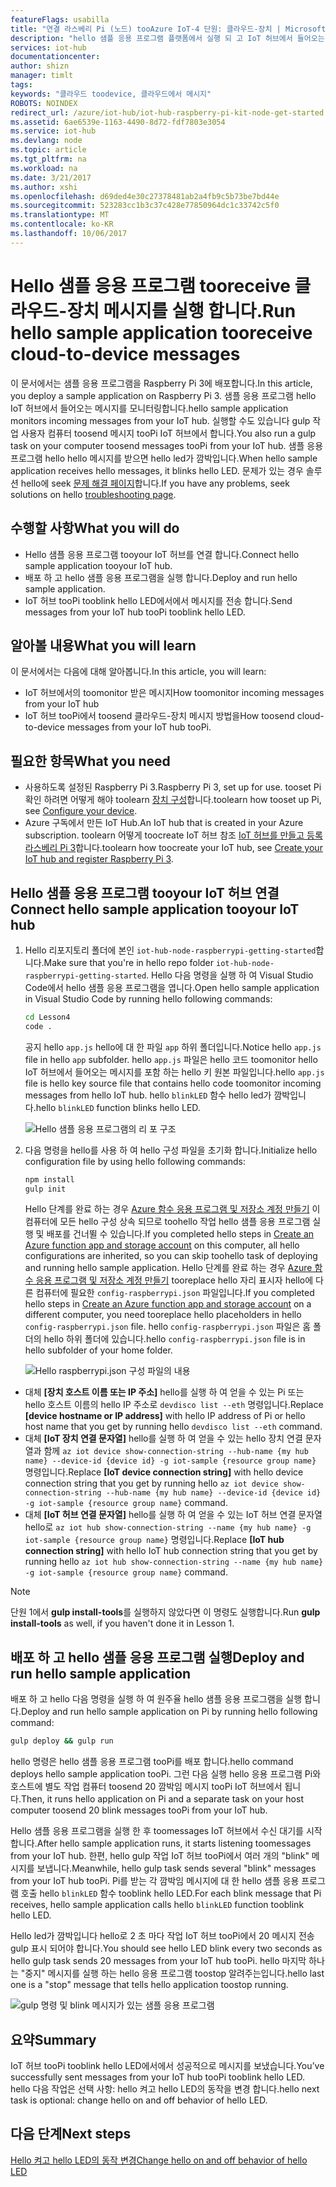 ```yaml
---
featureFlags: usabilla
title: "연결 라스베리 Pi (노드) tooAzure IoT-4 단원: 클라우드-장치 | Microsoft Docs"
description: "hello 샘플 응용 프로그램 플랫폼에서 실행 되 고 IoT 허브에서 들어오는 메시지를 모니터링 합니다. 새 gulp 작업 IoT 허브 tooblink hello LED에서에서 tooPi 메시지를 보냅니다."
services: iot-hub
documentationcenter: 
author: shizn
manager: timlt
tags: 
keywords: "클라우드 toodevice, 클라우드에서 메시지"
ROBOTS: NOINDEX
redirect_url: /azure/iot-hub/iot-hub-raspberry-pi-kit-node-get-started
ms.assetid: 6ae6539e-1163-4490-8d72-fdf7803e3054
ms.service: iot-hub
ms.devlang: node
ms.topic: article
ms.tgt_pltfrm: na
ms.workload: na
ms.date: 3/21/2017
ms.author: xshi
ms.openlocfilehash: d69ded4e30c27378481ab2a4fb9c5b73be7bd44e
ms.sourcegitcommit: 523283cc1b3c37c428e77850964dc1c33742c5f0
ms.translationtype: MT
ms.contentlocale: ko-KR
ms.lasthandoff: 10/06/2017
---
```

# <a name="run-hello-sample-application-tooreceive-cloud-to-device-messages"></a><span data-ttu-id="b6831-105">Hello 샘플 응용 프로그램 tooreceive 클라우드-장치 메시지를 실행 합니다.</span><span class="sxs-lookup"><span data-stu-id="b6831-105">Run hello sample application tooreceive cloud-to-device messages</span></span>
<span data-ttu-id="b6831-106">이 문서에서는 샘플 응용 프로그램을 Raspberry Pi 3에 배포합니다.</span><span class="sxs-lookup"><span data-stu-id="b6831-106">In this article, you deploy a sample application on Raspberry Pi 3.</span></span> <span data-ttu-id="b6831-107">샘플 응용 프로그램 hello IoT 허브에서 들어오는 메시지를 모니터링합니다.</span><span class="sxs-lookup"><span data-stu-id="b6831-107">hello sample application monitors incoming messages from your IoT hub.</span></span> <span data-ttu-id="b6831-108">실행할 수도 있습니다 gulp 작업 사용자 컴퓨터 toosend 메시지 tooPi IoT 허브에서 합니다.</span><span class="sxs-lookup"><span data-stu-id="b6831-108">You also run a gulp task on your computer toosend messages tooPi from your IoT hub.</span></span> <span data-ttu-id="b6831-109">샘플 응용 프로그램 hello hello 메시지를 받으면 hello led가 깜박입니다.</span><span class="sxs-lookup"><span data-stu-id="b6831-109">When hello sample application receives hello messages, it blinks hello LED.</span></span> <span data-ttu-id="b6831-110">문제가 있는 경우 솔루션 hello에 seek [문제 해결 페이지](iot-hub-raspberry-pi-kit-node-troubleshooting.md)합니다.</span><span class="sxs-lookup"><span data-stu-id="b6831-110">If you have any problems, seek solutions on hello [troubleshooting page](iot-hub-raspberry-pi-kit-node-troubleshooting.md).</span></span>

## <a name="what-you-will-do"></a><span data-ttu-id="b6831-111">수행할 사항</span><span class="sxs-lookup"><span data-stu-id="b6831-111">What you will do</span></span>
* <span data-ttu-id="b6831-112">Hello 샘플 응용 프로그램 tooyour IoT 허브를 연결 합니다.</span><span class="sxs-lookup"><span data-stu-id="b6831-112">Connect hello sample application tooyour IoT hub.</span></span>
* <span data-ttu-id="b6831-113">배포 하 고 hello 샘플 응용 프로그램을 실행 합니다.</span><span class="sxs-lookup"><span data-stu-id="b6831-113">Deploy and run hello sample application.</span></span>
* <span data-ttu-id="b6831-114">IoT 허브 tooPi tooblink hello LED에서에서 메시지를 전송 합니다.</span><span class="sxs-lookup"><span data-stu-id="b6831-114">Send messages from your IoT hub tooPi tooblink hello LED.</span></span>

## <a name="what-you-will-learn"></a><span data-ttu-id="b6831-115">알아볼 내용</span><span class="sxs-lookup"><span data-stu-id="b6831-115">What you will learn</span></span>
<span data-ttu-id="b6831-116">이 문서에서는 다음에 대해 알아봅니다.</span><span class="sxs-lookup"><span data-stu-id="b6831-116">In this article, you will learn:</span></span>
* <span data-ttu-id="b6831-117">IoT 허브에서의 toomonitor 받은 메시지</span><span class="sxs-lookup"><span data-stu-id="b6831-117">How toomonitor incoming messages from your IoT hub</span></span>
* <span data-ttu-id="b6831-118">IoT 허브 tooPi에서 toosend 클라우드-장치 메시지 방법을</span><span class="sxs-lookup"><span data-stu-id="b6831-118">How toosend cloud-to-device messages from your IoT hub tooPi.</span></span>

## <a name="what-you-need"></a><span data-ttu-id="b6831-119">필요한 항목</span><span class="sxs-lookup"><span data-stu-id="b6831-119">What you need</span></span>
* <span data-ttu-id="b6831-120">사용하도록 설정된 Raspberry Pi 3.</span><span class="sxs-lookup"><span data-stu-id="b6831-120">Raspberry Pi 3, set up for use.</span></span> <span data-ttu-id="b6831-121">tooset Pi 확인 하려면 어떻게 해야 toolearn [장치 구성](iot-hub-raspberry-pi-kit-node-lesson1-configure-your-device.md)합니다.</span><span class="sxs-lookup"><span data-stu-id="b6831-121">toolearn how tooset up Pi, see [Configure your device](iot-hub-raspberry-pi-kit-node-lesson1-configure-your-device.md).</span></span>
* <span data-ttu-id="b6831-122">Azure 구독에서 만든 IoT Hub.</span><span class="sxs-lookup"><span data-stu-id="b6831-122">An IoT hub that is created in your Azure subscription.</span></span> <span data-ttu-id="b6831-123">toolearn 어떻게 toocreate IoT 허브 참조 [IoT 허브를 만들고 등록 라스베리 Pi 3](iot-hub-raspberry-pi-kit-node-lesson2-prepare-azure-iot-hub.md)합니다.</span><span class="sxs-lookup"><span data-stu-id="b6831-123">toolearn how toocreate your IoT hub, see [Create your IoT hub and register Raspberry Pi 3](iot-hub-raspberry-pi-kit-node-lesson2-prepare-azure-iot-hub.md).</span></span>

## <a name="connect-hello-sample-application-tooyour-iot-hub"></a><span data-ttu-id="b6831-124">Hello 샘플 응용 프로그램 tooyour IoT 허브 연결</span><span class="sxs-lookup"><span data-stu-id="b6831-124">Connect hello sample application tooyour IoT hub</span></span>
1. <span data-ttu-id="b6831-125">Hello 리포지토리 폴더에 본인 `iot-hub-node-raspberrypi-getting-started`합니다.</span><span class="sxs-lookup"><span data-stu-id="b6831-125">Make sure that you're in hello repo folder `iot-hub-node-raspberrypi-getting-started`.</span></span> <span data-ttu-id="b6831-126">Hello 다음 명령을 실행 하 여 Visual Studio Code에서 hello 샘플 응용 프로그램을 엽니다.</span><span class="sxs-lookup"><span data-stu-id="b6831-126">Open hello sample application in Visual Studio Code by running hello following commands:</span></span>
   
   ```bash
   cd Lesson4
   code .
   ```
   
   <span data-ttu-id="b6831-127">공지 hello `app.js` hello에 대 한 파일 `app` 하위 폴더입니다.</span><span class="sxs-lookup"><span data-stu-id="b6831-127">Notice hello `app.js` file in hello `app` subfolder.</span></span> <span data-ttu-id="b6831-128">hello `app.js` 파일은 hello 코드 toomonitor hello IoT 허브에서 들어오는 메시지를 포함 하는 hello 키 원본 파일입니다.</span><span class="sxs-lookup"><span data-stu-id="b6831-128">hello `app.js` file is hello key source file that contains hello code toomonitor incoming messages from hello IoT hub.</span></span> <span data-ttu-id="b6831-129">hello `blinkLED` 함수 hello led가 깜박입니다.</span><span class="sxs-lookup"><span data-stu-id="b6831-129">hello `blinkLED` function blinks hello LED.</span></span>
   
   ![Hello 샘플 응용 프로그램의 리 포 구조](media/iot-hub-raspberry-pi-lessons/lesson4/repo_structure.png)
2. <span data-ttu-id="b6831-131">다음 명령을 hello를 사용 하 여 hello 구성 파일을 초기화 합니다.</span><span class="sxs-lookup"><span data-stu-id="b6831-131">Initialize hello configuration file by using hello following commands:</span></span>
   
   ```bash
   npm install
   gulp init
   ```
   
   <span data-ttu-id="b6831-132">Hello 단계를 완료 하는 경우 [Azure 함수 응용 프로그램 및 저장소 계정 만들기](iot-hub-raspberry-pi-kit-node-lesson3-deploy-resource-manager-template.md) 이 컴퓨터에 모든 hello 구성 상속 되므로 toohello 작업 hello 샘플 응용 프로그램 실행 및 배포를 건너뛸 수 있습니다.</span><span class="sxs-lookup"><span data-stu-id="b6831-132">If you completed hello steps in [Create an Azure function app and storage account](iot-hub-raspberry-pi-kit-node-lesson3-deploy-resource-manager-template.md) on this computer, all hello configurations are inherited, so you can skip toohello task of deploying and running hello sample application.</span></span> <span data-ttu-id="b6831-133">Hello 단계를 완료 하는 경우 [Azure 함수 응용 프로그램 및 저장소 계정 만들기](iot-hub-raspberry-pi-kit-node-lesson3-deploy-resource-manager-template.md) tooreplace hello 자리 표시자 hello에 다른 컴퓨터에 필요한 `config-raspberrypi.json` 파일입니다.</span><span class="sxs-lookup"><span data-stu-id="b6831-133">If you completed hello steps in [Create an Azure function app and storage account](iot-hub-raspberry-pi-kit-node-lesson3-deploy-resource-manager-template.md) on a different computer, you need tooreplace hello placeholders in hello `config-raspberrypi.json` file.</span></span> <span data-ttu-id="b6831-134">hello `config-raspberrypi.json` 파일은 홈 폴더의 hello 하위 폴더에 있습니다.</span><span class="sxs-lookup"><span data-stu-id="b6831-134">hello `config-raspberrypi.json` file is in hello subfolder of your home folder.</span></span>
   
   ![Hello raspberrypi.json 구성 파일의 내용](media/iot-hub-raspberry-pi-lessons/lesson4/config_raspberrypi.png)

* <span data-ttu-id="b6831-136">대체 **[장치 호스트 이름 또는 IP 주소]** hello를 실행 하 여 얻을 수 있는 Pi 또는 hello 호스트 이름의 hello IP 주소로 `devdisco list --eth` 명령입니다.</span><span class="sxs-lookup"><span data-stu-id="b6831-136">Replace **[device hostname or IP address]** with hello IP address of Pi or hello host name that you get by running hello `devdisco list --eth` command.</span></span>
* <span data-ttu-id="b6831-137">대체 **[IoT 장치 연결 문자열]** hello를 실행 하 여 얻을 수 있는 hello 장치 연결 문자열과 함께 `az iot device show-connection-string --hub-name {my hub name} --device-id {device id} -g iot-sample {resource group name}` 명령입니다.</span><span class="sxs-lookup"><span data-stu-id="b6831-137">Replace **[IoT device connection string]** with hello device connection string that you get by running hello `az iot device show-connection-string --hub-name {my hub name} --device-id {device id} -g iot-sample {resource group name}` command.</span></span>
* <span data-ttu-id="b6831-138">대체 **[IoT 허브 연결 문자열]** hello를 실행 하 여 얻을 수 있는 IoT 허브 연결 문자열 hello로 `az iot hub show-connection-string --name {my hub name} -g iot-sample {resource group name}` 명령입니다.</span><span class="sxs-lookup"><span data-stu-id="b6831-138">Replace **[IoT hub connection string]** with hello IoT hub connection string that you get by running hello `az iot hub show-connection-string --name {my hub name} -g iot-sample {resource group name}` command.</span></span>

> [!NOTE]
> <span data-ttu-id="b6831-139">단원 1에서 **gulp install-tools**를 실행하지 않았다면 이 명령도 실행합니다.</span><span class="sxs-lookup"><span data-stu-id="b6831-139">Run **gulp install-tools** as well, if you haven't done it in Lesson 1.</span></span>

## <a name="deploy-and-run-hello-sample-application"></a><span data-ttu-id="b6831-140">배포 하 고 hello 샘플 응용 프로그램 실행</span><span class="sxs-lookup"><span data-stu-id="b6831-140">Deploy and run hello sample application</span></span>
<span data-ttu-id="b6831-141">배포 하 고 hello 다음 명령을 실행 하 여 원주율 hello 샘플 응용 프로그램을 실행 합니다.</span><span class="sxs-lookup"><span data-stu-id="b6831-141">Deploy and run hello sample application on Pi by running hello following command:</span></span>

```bash
gulp deploy && gulp run
```

<span data-ttu-id="b6831-142">hello 명령은 hello 샘플 응용 프로그램 tooPi를 배포 합니다.</span><span class="sxs-lookup"><span data-stu-id="b6831-142">hello command deploys hello sample application tooPi.</span></span> <span data-ttu-id="b6831-143">그런 다음 실행 hello 응용 프로그램 Pi와 호스트에 별도 작업 컴퓨터 toosend 20 깜박임 메시지 tooPi IoT 허브에서 됩니다.</span><span class="sxs-lookup"><span data-stu-id="b6831-143">Then, it runs hello application on Pi and a separate task on your host computer toosend 20 blink messages tooPi from your IoT hub.</span></span>

<span data-ttu-id="b6831-144">Hello 샘플 응용 프로그램을 실행 한 후 toomessages IoT 허브에서 수신 대기를 시작 합니다.</span><span class="sxs-lookup"><span data-stu-id="b6831-144">After hello sample application runs, it starts listening toomessages from your IoT hub.</span></span> <span data-ttu-id="b6831-145">한편, hello gulp 작업 IoT 허브 tooPi에서 여러 개의 "blink" 메시지를 보냅니다.</span><span class="sxs-lookup"><span data-stu-id="b6831-145">Meanwhile, hello gulp task sends several "blink" messages from your IoT hub tooPi.</span></span> <span data-ttu-id="b6831-146">Pi를 받는 각 깜박임 메시지에 대 한 hello 샘플 응용 프로그램 호출 hello `blinkLED` 함수 tooblink hello LED.</span><span class="sxs-lookup"><span data-stu-id="b6831-146">For each blink message that Pi receives, hello sample application calls hello `blinkLED` function tooblink hello LED.</span></span>

<span data-ttu-id="b6831-147">Hello led가 깜박입니다 hello로 2 초 마다 작업 IoT 허브 tooPi에서 20 메시지 전송 gulp 표시 되어야 합니다.</span><span class="sxs-lookup"><span data-stu-id="b6831-147">You should see hello LED blink every two seconds as hello gulp task sends 20 messages from your IoT hub tooPi.</span></span> <span data-ttu-id="b6831-148">hello 마지막 하나는 "중지" 메시지를 실행 하는 hello 응용 프로그램 toostop 알려주는입니다.</span><span class="sxs-lookup"><span data-stu-id="b6831-148">hello last one is a "stop" message that tells hello application toostop running.</span></span>

![gulp 명령 및 blink 메시지가 있는 샘플 응용 프로그램](media/iot-hub-raspberry-pi-lessons/lesson4/gulp_blink.png)

## <a name="summary"></a><span data-ttu-id="b6831-150">요약</span><span class="sxs-lookup"><span data-stu-id="b6831-150">Summary</span></span>
<span data-ttu-id="b6831-151">IoT 허브 tooPi tooblink hello LED에서에서 성공적으로 메시지를 보냈습니다.</span><span class="sxs-lookup"><span data-stu-id="b6831-151">You’ve successfully sent messages from your IoT hub tooPi tooblink hello LED.</span></span> <span data-ttu-id="b6831-152">hello 다음 작업은 선택 사항: hello 켜고 hello LED의 동작을 변경 합니다.</span><span class="sxs-lookup"><span data-stu-id="b6831-152">hello next task is optional: change hello on and off behavior of hello LED.</span></span>

## <a name="next-steps"></a><span data-ttu-id="b6831-153">다음 단계</span><span class="sxs-lookup"><span data-stu-id="b6831-153">Next steps</span></span>
[<span data-ttu-id="b6831-154">Hello 켜고 hello LED의 동작 변경</span><span class="sxs-lookup"><span data-stu-id="b6831-154">Change hello on and off behavior of hello LED</span></span>](iot-hub-raspberry-pi-kit-node-lesson4-change-led-behavior.md)

